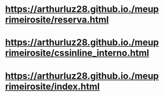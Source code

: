 # https://arthurluz28.github.io./meuprimeirosite/reserva.html
# https://arthurluz28.github.io./meuprimeirosite/cssinline_interno.html
# https://arthurluz28.github.io./meuprimeirosite/index.html
